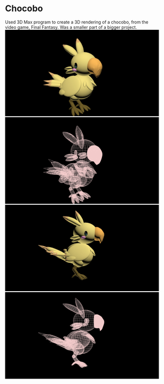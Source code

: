# Chocobo
Used 3D Max program to create a 3D rendering of a chocobo, from the video game, Final Fantasy. Was a smaller part of a bigger project.  
![Chocobo Rendering](https://github.com/kst4052/Chocobo/blob/master/Chocobo%20render.jpg "Chocobo Rendering")
![Chocobo Wireframe Rendering](https://github.com/kst4052/Chocobo/blob/master/Chocobo%20render%20wireframe.jpg "Chocobo Wireframe Rendering")
![Chocobo Side Rendering](https://github.com/kst4052/Chocobo/blob/master/Chocobo%20side%20render.jpg "Chocobo Side Rendering")
![Chocobo Side Wireframe Rendering](https://github.com/kst4052/Chocobo/blob/master/Chocobo%20side%20wireframe%20render.jpg "Chocobo Side Wireframe Rendering")
